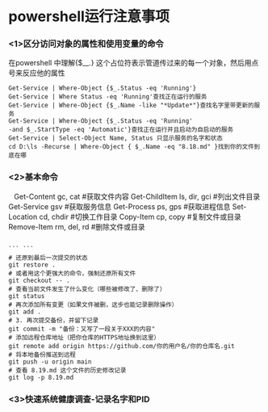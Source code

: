 # powershell运行注意事项

### <1>区分访问对象的属性和使用变量的命令

在powershell 中理解{$__.} 这个占位符表示管道传过来的每一个对象，然后用点号来反应他的属性

```
Get-Service | Where-Object {$_.Status -eq 'Running'}
Get-Service | Where Status -eq 'Running'查找正在运行的服务
Get-Service | Where-Object {$_.Name -like "*Update*"}查找名字里带更新的服务
Get-Service | Where-Object {$_.Status -eq 'Running'
-and $_.StartType -eq 'Automatic'}查找正在运行并且启动为自启动的服务
Get-Service | Select-Object Name, Status 只显示服务的名字和状态
cd D:\ls -Recurse | Where-Object { $_.Name -eq "8.18.md" }找到你的文件到底在哪

```

### <2>基本命令

``` ```
Get-Content gc, cat
#获取文件内容
Get-ChildItem ls, dir, gci
#列出文件目录
Get-Service gsv
#获取服务信息
Get-Process ps, gps
#获取进程信息
Set-Location cd, chdir
#切换工作目录
Copy-Item cp, copy
#复制文件或目录
Remove-Item rm, del, rd
#删除文件或目录
```

``` ```
# 还原到最后一次提交的状态
git restore .
# 或者用这个更强大的命令，强制还原所有文件
git checkout -- .
# 查看当前文件发生了什么变化（哪些被修改了、删除了）
git status
# 再次添加所有变更（如果文件被删，这步也能记录删除操作）
git add .
# 3. 再次提交备份，并留下记录
git commit -m "备份：又写了一段关于XXX的内容"
# 添加远程仓库地址（把你仓库的HTTPS地址换到这里）
git remote add origin https://github.com/你的用户名/你的仓库名.git
# 将本地备份推送到远程
git push -u origin main
# 查看 8.19.md 这个文件的历史修改记录
git log -p 8.19.md

```



### <3>快速系统健康调查-记录名字和PID

``` 

```
